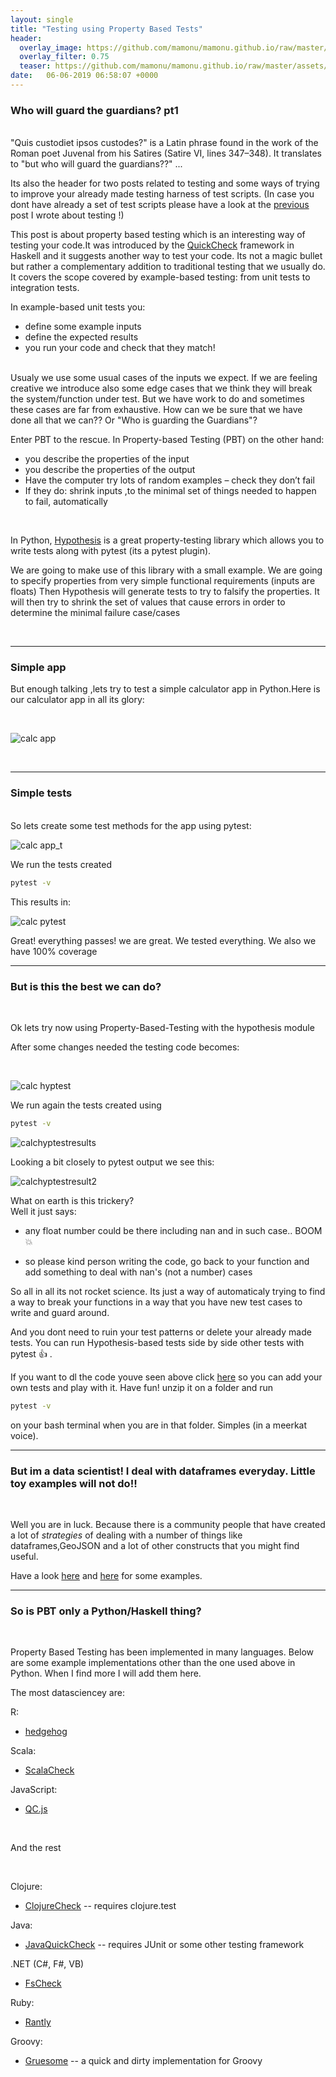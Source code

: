 ```yaml
---
layout: single
title: "Testing using Property Based Tests"
header:
  overlay_image: https://github.com/mamonu/mamonu.github.io/raw/master/assets/hypt/cropped-bd1.jpg
  overlay_filter: 0.75
  teaser: https://github.com/mamonu/mamonu.github.io/raw/master/assets/hypt/cropped-bd1.jpg
date:   06-06-2019 06:58:07 +0000
---
```



### Who will guard the guardians? pt1

 
 
<br /> 
"Quis custodiet ipsos custodes?" is a Latin phrase found in the work of the Roman poet Juvenal from his Satires (Satire VI, lines 347–348). It translates to "but who will guard the guardians??" ...


Its also the header for two posts related to testing and some ways of trying to improve your already made testing harness of test scripts. (In case you dont have already a set of test scripts please have a look at the [previous](https://mamonu.github.io/Testing/) post I wrote about testing  !)


This post is about property based testing which is an interesting way of testing your code.It was introduced by the [QuickCheck](https://github.com/nick8325/quickcheck) framework in Haskell and it suggests another way to test your code. 
Its not a magic bullet but rather a complementary addition to traditional testing that we usually do.
It covers the scope covered by example-based testing: from unit tests to integration tests.

In example-based unit tests you:

- define some example inputs
- define the expected results
- you run your code and check that they match!


<br /> 
Usualy we use some usual cases of the inputs we expect. If we are feeling creative we introduce also some edge cases that we think they will break the system/function under test.
But we have work to do and sometimes these cases are far from exhaustive. How can we be sure that we have done all that we can?? Or "Who is guarding the Guardians"?

Enter PBT to the rescue. In Property-based Testing (PBT) on the other hand:

- you describe the properties of the input
- you describe the properties of the output
- Have the computer try lots of random examples – check they don’t fail
- If they do: shrink inputs ,to the minimal set of things needed to happen to fail, automatically 

<br /> 


In Python,  [Hypothesis](https://github.com/HypothesisWorks/hypothesis/tree/master/hypothesis-python) 
is a great property-testing library which allows you to write tests along with pytest (its a pytest plugin). 

We are going to make use of this library with a small example.
We are going to specify properties from very simple functional requirements (inputs are floats)
Then Hypothesis will generate tests to try to falsify the properties. 
It will then try to shrink the set of values that cause errors in order to determine the minimal failure case/cases

<br /> 

---

### Simple app


But enough talking ,lets try to test a simple calculator app in Python.Here is our calculator app in all its glory:

<br /> 

![calc app](https://raw.githubusercontent.com/mamonu/mamonu.github.io/master/assets/hypt/calcs.png)

<br /> 

---
### Simple tests


<br /> 
So lets create some test methods for the app using pytest:

![calc app_t](https://github.com/mamonu/mamonu.github.io/raw/master/assets/hypt/pytestsimple1.png)

We run the tests created 

```bash
pytest -v
```

This results in:

![calc pytest](https://github.com/mamonu/mamonu.github.io/raw/master/assets/hypt/pytestresult.png)

Great! everything passes! we are great. We tested everything. We also we have 100% coverage  


---

###  But is this the best we can do?

<br /> 

Ok lets try now using Property-Based-Testing with the hypothesis module

After some changes needed the testing code becomes:

<br /> 

![calc hyptest](https://github.com/mamonu/mamonu.github.io/raw/master/assets/hypt/pytesthyp.png)

We run again the tests created using 

```bash
pytest -v
```

![calchyptestresults](https://github.com/mamonu/mamonu.github.io/raw/master/assets/hypt/pytesthypresult1.png)


Looking a bit closely to pytest output we see this:

![calchyptestresult2](https://github.com/mamonu/mamonu.github.io/raw/master/assets/hypt/pytesthypresult2.png)

What on earth is this trickery? 
<br /> 
Well it just says: 

- any float number could be there including nan and in such case.. BOOM :boom:

- so please kind person writing the code, go back to your function and add something to deal with nan's (not a number) cases


So all in all its not rocket science. Its just a way of automaticaly trying to find a way to break your functions 
in a way that you have new test cases to write and guard around.

And you dont need to ruin your test patterns or delete your already made tests. You can run Hypothesis-based tests side by side other tests with pytest :thumbsup: . 

If you want to dl the code youve seen above click [here](https://github.com/mamonu/mamonu.github.io/raw/master/assets/hypt/calcs_test.zip) so you can add your own tests and play with it. Have fun! unzip it on a folder and run
```bash
pytest -v
```
on your bash terminal when you are in that folder. Simples (in a meerkat voice).



---
###  But im a data scientist! I deal with dataframes everyday. Little toy examples will not do!!
<br /> 

Well you are in luck. Because there is a community people that have created a lot of *strategies* of dealing with a number of things
like dataframes,GeoJSON and a lot of other constructs that you might find useful.

Have a look [here](https://hypothesis.readthedocs.io/en/latest/numpy.html#pandas) and [here](https://hypothesis.readthedocs.io/en/latest/strategies.html?highlight=strategies) for some examples. 

---
### So is PBT only a Python/Haskell thing?
<br /> 

Property Based Testing has been implemented in many languages. 
Below are some example implementations other than the one used above in Python. When I find more I will add them here.


The most datasciencey are:
<br />

R:
* [hedgehog](https://github.com/hedgehogqa/r-hedgehog)

Scala:
 * [ScalaCheck](https://github.com/rickynils/scalacheck) 

JavaScript:
 * [QC.js](https://bitbucket.org/darrint/qc.js/)

<br />

And the rest

<br />

Clojure:
 * [ClojureCheck](https://bitbucket.org/kotarak/clojurecheck) -- requires clojure.test

Java:
 * [JavaQuickCheck](http://java.net/projects/quickcheck/pages/Home) -- requires JUnit or some other testing framework

.NET (C#, F#, VB)
 * [FsCheck](https://github.com/fscheck/FsCheck)

Ruby:
 * [Rantly](https://github.com/hayeah/rantly)


Groovy:
 * [Gruesome](https://github.com/mcandre/gruesome) -- a quick and dirty implementation for Groovy







